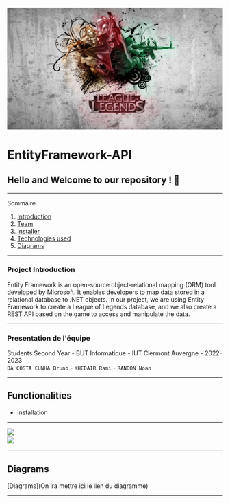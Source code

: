 ![](images_readme/banner_API.jpg)   

# **EntityFramework-API**

## Hello and Welcome to our repository ! 👋

*******

Sommaire 
 1. [Introduction](#introduction)
 2. [Team](#team)
 3. [Installer](#installation)
 4. [Technologies used](#tech)
 5. [Diagrams](#diagrams)



*******
<div id='introduction'/>

### **Project Introduction**

Entity Framework is an open-source object-relational mapping (ORM) tool developed by Microsoft. It enables developers to map data stored in a relational database to .NET objects. In our project, we are using Entity Framework to create a League of Legends database, and we also create a REST API based on the game to access and manipulate the data.


*******
<div id='team'/>

### **Presentation de l'équipe**

Students Second Year - BUT Informatique - IUT Clermont Auvergne - 2022-2023   
`DA COSTA CUNHA Bruno` - `KHEDAIR Rami` - `RANDON Noan`

*******  

<div id='installation'/>

## Functionalities

- installation

*******

<div id='technologies'/>
    
![](https://img.shields.io/badge/Entity-Framework-blue)   
![](https://img.shields.io/badge/API-Rest-Informational)


*******

<div id='conception'/>

## Diagrams

[Diagrams](On ira mettre ici le lien du diagramme)

*******
